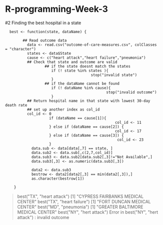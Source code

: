 # R-programming-Week-3


#2 Finding the best hospital in a state


      
      best <- function(state, dataName) {
  
            ## Read outcome data
              data <- read.csv("outcome-of-care-measures.csv", colClasses = "character")
              states <- data$State
              cause <- c("heart attack","heart failure","pneumonia")
              ## Check that state and outcome are valid
                      ## if the state doesnt match the states
                         if (! state %in% states ){
                                           stop("invalid state")
                         } 
                      ## if the dataName cannot be found  
                         if (! dataName %in% cause){
                                                  stop("invalid outcome")
                         } 
              ## Return hospital name in that state with lowest 30-day death rate
              ## set up another index as col_id
              col_id <- 0
                        if (dataName == cause[1]){
                                                      col_id <- 11
                        } else if (dataName == cause[2]) {
                                                      col_id <- 17
                        } else if (dataName == cause[3]) {
                                                       col_id <- 23
                        }
                data.sub <- data[data[,7] == state, ]
                data.sub2 <- data.sub[,c(2,7,col_id)]
                data.sub3 <- data.sub2[data.sub2[,3]!="Not Available",]
                data.sub3[,3] <- as.numeric(data.sub3[,3])

                data2 <- data.sub3
                bestrow <- data2[data2[,3] == min(data2[,3]),]
                as.character(bestrow[1])

        }



> best("TX", "heart attack")
[1] "CYPRESS FAIRBANKS MEDICAL CENTER"
> best("TX", "heart failure")
[1] "FORT DUNCAN MEDICAL CENTER"
> best("MD", "pneumonia")
[1] "GREATER BALTIMORE MEDICAL CENTER"
> best("NY", "hert attack")
Error in best("NY", "hert attack") : invalid outcome
